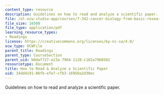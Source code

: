 ```yaml
---
content_type: resource
description: Guidelines on how to read and analyze a scientific paper.
file: /ol-ocw-studio-app/courses/7-342-cancer-biology-from-basic-research-to-the-clinic-fall-2004/34dd419106fbefe7cfb316950a2d30ec_how_to_scientific.pdf
file_size: 16508
file_type: application/pdf
learning_resource_types:
- Readings
license: https://creativecommons.org/licenses/by-nc-sa/4.0/
ocw_type: OCWFile
parent_title: Readings
parent_type: CourseSection
parent_uid: b0daf727-e23a-7964-1128-c102a7960502
resourcetype: Document
title: How to Read & Analyze a Scientific Paper
uid: 34dd4191-06fb-efe7-cfb3-16950a2d30ec
---
```

Guidelines on how to read and analyze a scientific paper.